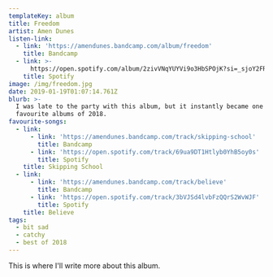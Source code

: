 ```yaml
---
templateKey: album
title: Freedom
artist: Amen Dunes
listen-link:
  - link: 'https://amendunes.bandcamp.com/album/freedom'
    title: Bandcamp
  - link: >-
      https://open.spotify.com/album/2zivVNqYUYVi9o3HbSPOjK?si=_sjoY2FRT1Krehxx5zV3hg
    title: Spotify
image: /img/freedom.jpg
date: 2019-01-19T01:07:14.761Z
blurb: >-
  I was late to the party with this album, but it instantly became one of my
  favourite albums of 2018.
favourite-songs:
  - link:
      - link: 'https://amendunes.bandcamp.com/track/skipping-school'
        title: Bandcamp
      - link: 'https://open.spotify.com/track/69ua9DT1Htlyb0YhB5oy0s'
        title: Spotify
    title: Skipping School
  - link:
      - link: 'https://amendunes.bandcamp.com/track/believe'
        title: Bandcamp
      - link: 'https://open.spotify.com/track/3bVJSd4lvbFzQQrS2WvWJF'
        title: Spotify
    title: Believe
tags:
  - bit sad
  - catchy
  - best of 2018
---
```

This is where I'll write more about this album.

